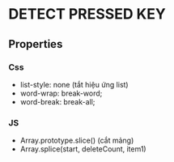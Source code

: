 # DETECT PRESSED KEY
## Properties
### Css
- list-style: none (tắt hiệu ứng list)
- word-wrap: break-word;
- word-break: break-all;
### JS
- Array.prototype.slice() (cắt mảng)
- Array.splice(start, deleteCount, item1)
